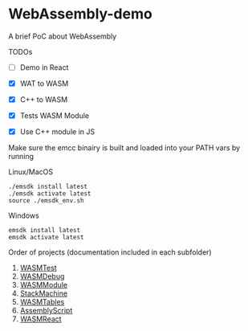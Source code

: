 # WebAssembly-demo
A brief PoC about WebAssembly

TODOs
- [ ] Demo in React

- [x] WAT to WASM
- [x] C++ to WASM
- [x] Tests WASM Module
- [x] Use C++ module in JS

Make sure the emcc binairy is built and loaded into your PATH vars by running

Linux/MacOS

```shell
./emsdk install latest
./emsdk activate latest
source ./emsdk_env.sh
```

Windows

```shell
emsdk install latest
emsdk activate latest
```

Order of projects (documentation included in each subfolder)
1. [WASMTest](https://github.com/JellyBeans01/WebAssembly-demo/tree/develop/WASMTest)
2. [WASMDebug](https://github.com/JellyBeans01/WebAssembly-demo/tree/develop/WASMDebug)
3. [WASMModule](https://github.com/JellyBeans01/WebAssembly-demo/tree/develop/WASMModule)
4. [StackMachine](https://github.com/JellyBeans01/WebAssembly-demo/tree/develop/StackMachine)
5. [WASMTables](https://github.com/JellyBeans01/WebAssembly-demo/tree/develop/WASMTables)
6. [AssemblyScript](https://github.com/JellyBeans01/WebAssembly-demo/tree/develop/AssemblyScript)
7. [WASMReact](https://github.com/JellyBeans01/WebAssembly-demo/tree/develop/WASMReact)
